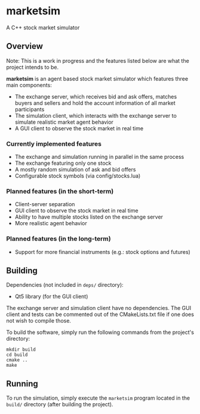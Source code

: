 # marketsim

A C++ stock market simulator

## Overview
Note: This is a work in progress and the features listed below are what the project intends to be.

**marketsim** is an agent based stock market simulator which features three main components: 
* The exchange server, which receives bid and ask offers, matches buyers and sellers and hold the account information of all market participants
* The simulation client, which interacts with the exchange server to simulate realistic market agent behavior
* A GUI client to observe the stock market in real time

### Currently implemented features
* The exchange and simulation running in parallel in the same process
* The exchange featuring only one stock
* A mostly random simulation of ask and bid offers
* Configurable stock symbols (via config/stocks.lua)

### Planned features (in the short-term)
* Client-server separation
* GUI client to observe the stock market in real time
* Ability to have multiple stocks listed on the exchange server
* More realistic agent behavior

### Planned features (in the long-term)
* Support for more financial instruments (e.g.: stock options and futures)

## Building
Dependencies (not included in `deps/` directory):
* Qt5 library (for the GUI client)

The exchange server and simulation client have no dependencies. The GUI client and tests can be commented out of the CMakeLists.txt file if one does not wish to compile those.

To build the software, simply run the following commands from the project's directory:
```
mkdir build
cd build
cmake ..
make
```

## Running
To run the simulation, simply execute the `marketsim` program located in the `build/` directory (after building the project).
